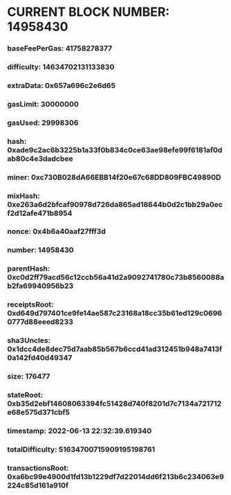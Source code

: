 # CURRENT BLOCK NUMBER: 14958430

### baseFeePerGas: 41758278377
### difficulty: 14634702131133830
### extraData: 0x657a696c2e6d65
### gasLimit: 30000000
### gasUsed: 29998306
### hash: 0xade9c2ac6b3225b1a33f0b834c0ce63ae98efe99f6181af0dab80c4e3dadcbee
### miner: 0xc730B028dA66EBB14f20e67c68DD809FBC49890D
### mixHash: 0xe263a6d2bfcaf90978d726da865ad18644b0d2c1bb29a0ecf2d12afe471b8954
### nonce: 0x4b6a40aaf27fff3d
### number: 14958430
### parentHash: 0xc0d2ff79acd56c12ccb56a41d2a9092741780c73b8560088ab2fa69940956b23
### receiptsRoot: 0xd649d797401ce9fe14ae587c23168a18cc35b61ed129c06960777d88eeed8233
### sha3Uncles: 0x1dcc4de8dec75d7aab85b567b6ccd41ad312451b948a7413f0a142fd40d49347
### size: 176477
### stateRoot: 0xb35d2ebf14608063394fc51428d740f8201d7c7134a721712e68e575d371cbf5
### timestamp: 2022-06-13 22:32:39.619340
### totalDifficulty: 51634700715909195198761
### transactionsRoot: 0xa6bc99e4900d1fd13b1229df7d22014dd6f213b6c234063e9224c85d161a910f
